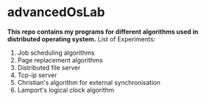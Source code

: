 # advancedOsLab
**This repo contains my programs for different algorithms used in distributed operating system.**
List of Experiments:
1. Job scheduling algorithms
1. Page replacement algorithms
1. Distributed file server
1. Tcp-ip server
1. Christian's algorithm for external synchronisation
1. Lamport's logical clock algorithm
